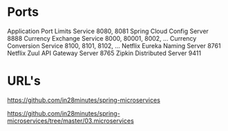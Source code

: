# Ports
Application Port
Limits Service  8080, 8081
Spring Cloud Config Server  8888
Currency Exchange Service   8000, 80001, 8002, ...
Currency Conversion Service 8100, 8101, 8102, ...
Netflix Eureka Naming Server    8761
Netflix Zuul API Gateway Server 8765
Zipkin Distributed Server   9411

# URL's
https://github.com/in28minutes/spring-microservices

https://github.com/in28minutes/spring-microservices/tree/master/03.microservices

